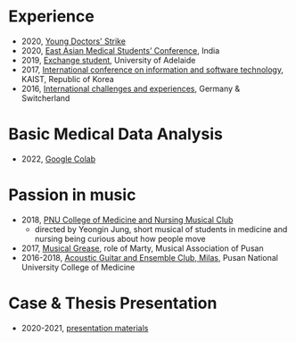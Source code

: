 # Experience
- 2020, [Young Doctors' Strike](https://drive.google.com/drive/folders/1xAh524XGUonRo6jL8hCmG11e-ZDf6hLz?usp=share_link)
- 2020, [East Asian Medical Students’ Conference](https://drive.google.com/drive/folders/1vweGL-68Z-si0xjMl_K5_0wnKjSIugWk?usp=share_link), India
- 2019, [Exchange student](https://drive.google.com/drive/folders/1uSP7T6vXHQDqazxGHCopwSx8N7F5C4cu?usp=share_link), University of Adelaide
- 2017, [International conference on information and software technology](https://drive.google.com/drive/folders/1lOmZeqXTxG_Op_HeroYTCk1yrDceAIoF?usp=share_link), KAIST, Republic of Korea 
- 2016, [International challenges and experiences](https://drive.google.com/drive/folders/15jDpac6OQ3szx_sp2o6qFeL7z8TKtS45?usp=share_link), Germany & Switcherland

# Basic Medical Data Analysis
- 2022, [Google Colab](https://colab.research.google.com/drive/1X6xFh7ffup3MnbfQNkPPJTbvrx-_aySk?usp=sharing)


# Passion in music
- 2018, [PNU College of Medicine and Nursing Musical Club](https://www.youtube.com/watch?v=rUB2fxYVbFU)
    - directed by Yeongin Jung, short musical of students in medicine and nursing being curious about how people move  
- 2017, [Musical Grease](https://drive.google.com/drive/folders/1_eLvy0lkgdBDda_earE1aVInkKAkkY9k?usp=share_link), role of Marty, Musical Association of Pusan
- 2016-2018, [Acoustic Guitar and Ensemble Club, Milas](https://drive.google.com/drive/folders/1hGBblGxPbmc7QC-OhfAyjZ3GD1onRkgA?usp=share_link), Pusan National University College of Medicine

# Case & Thesis Presentation 
- 2020-2021, [presentation materials](https://drive.google.com/drive/folders/1FvIBvB9tzEK8G-JUPB6HTrbPdhjQkdcb?usp=share_link)
